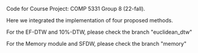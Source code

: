 Code for Course Project: COMP 5331 Group 8 (22-fall).

Here we integrated the implementation of four proposed methods.

For the EF-DTW and 10%-DTW, please check the branch "euclidean_dtw"

For the Memory module and SFDW, please check the branch "memory"


